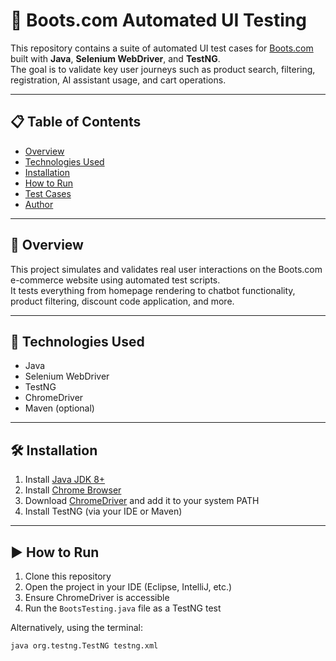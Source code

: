 # 🧪 Boots.com Automated UI Testing

This repository contains a suite of automated UI test cases for [Boots.com](https://www.boots.com/) built with **Java**, **Selenium WebDriver**, and **TestNG**.  
The goal is to validate key user journeys such as product search, filtering, registration, AI assistant usage, and cart operations.

---

## 📋 Table of Contents

- [Overview](#-overview)
- [Technologies Used](#-technologies-used)
- [Installation](#-installation)
- [How to Run](#-how-to-run)
- [Test Cases](#-test-cases)
- [Author](#-author)

---

## 🧾 Overview

This project simulates and validates real user interactions on the Boots.com e-commerce website using automated test scripts.  
It tests everything from homepage rendering to chatbot functionality, product filtering, discount code application, and more.

---

## 🚀 Technologies Used

- Java
- Selenium WebDriver
- TestNG
- ChromeDriver
- Maven (optional)

---

## 🛠️ Installation

1. Install [Java JDK 8+](https://www.oracle.com/java/technologies/javase-downloads.html)
2. Install [Chrome Browser](https://www.google.com/chrome/)
3. Download [ChromeDriver](https://chromedriver.chromium.org/) and add it to your system PATH
4. Install TestNG (via your IDE or Maven)

---

## ▶️ How to Run

1. Clone this repository
2. Open the project in your IDE (Eclipse, IntelliJ, etc.)
3. Ensure ChromeDriver is accessible
4. Run the `BootsTesting.java` file as a TestNG test

Alternatively, using the terminal:

```bash
java org.testng.TestNG testng.xml
